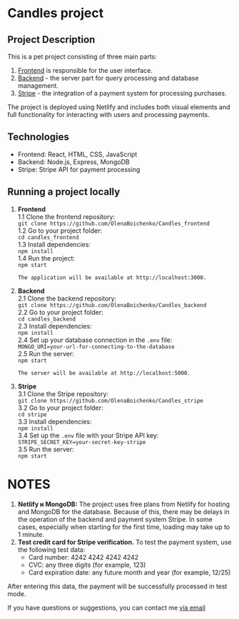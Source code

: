 # Candles project

## Project Description

This is a pet project consisting of three main parts:
1. [Frontend](https://github.com/OlenaBoichenko/Candles_frontend) is responsible for the user interface.
2. [Backend](https://github.com/OlenaBoichenko/Candles_backend) - the server part for query processing and database management.
3. [Stripe](https://github.com/OlenaBoichenko/Candles_stripe) - the integration of a payment system for processing purchases.

The project is deployed using Netlify and includes both visual elements and full functionality for interacting with users and processing payments.

## Technologies

- Frontend: React, HTML, CSS, JavaScript
- Backend: Node.js, Express, MongoDB
- Stripe: Stripe API for payment processing

## Running a project locally

1. **Frontend**  
   1.1 Clone the frontend repository:  
       `git clone https://github.com/OlenaBoichenko/Candles_frontend`  
   1.2 Go to your project folder:  
       `cd candles_frontend`  
   1.3 Install dependencies:  
       `npm install`  
   1.4 Run the project:  
       `npm start`  
       
       The application will be available at http://localhost:3000.

2. **Backend**  
   2.1 Clone the backend repository:  
       `git clone https://github.com/OlenaBoichenko/Candles_backend`  
   2.2 Go to your project folder:  
       `cd candles_backend`  
   2.3 Install dependencies:  
       `npm install`  
   2.4 Set up your database connection in the `.env` file:  
       `MONGO_URI=your-url-for-connecting-to-the-database`  
   2.5 Run the server:  
       `npm start`  
       
       The server will be available at http://localhost:5000.

3. **Stripe**  
   3.1 Clone the Stripe repository:  
       `git clone https://github.com/OlenaBoichenko/Candles_stripe`  
   3.2 Go to your project folder:  
       `cd stripe`  
   3.3 Install dependencies:  
       `npm install`  
   3.4 Set up the `.env` file with your Stripe API key:  
       `STRIPE_SECRET_KEY=your-secret-key-stripe`  
   3.5 Run the server:  
       `npm start`

# NOTES


1. **Netlify и MongoDB:** The project uses free plans from Netlify for hosting and MongoDB for the database. Because of this, there may be delays in the operation of the backend and payment system Stripe. In some cases, especially when starting for the first time, loading may take up to 1 minute.
2. **Test credit card for Stripe verification.** To test the payment system, use the following test data:
   - Card number: 4242 4242 4242 4242
   - CVC: any three digits (for example, 123)
   - Card expiration date: any future month and year (for example, 12/25)

After entering this data, the payment will be successfully processed in test mode.

If you have questions or suggestions, you can contact me [via email](mailto:ol.boichenko.dev@gmail.com) 
